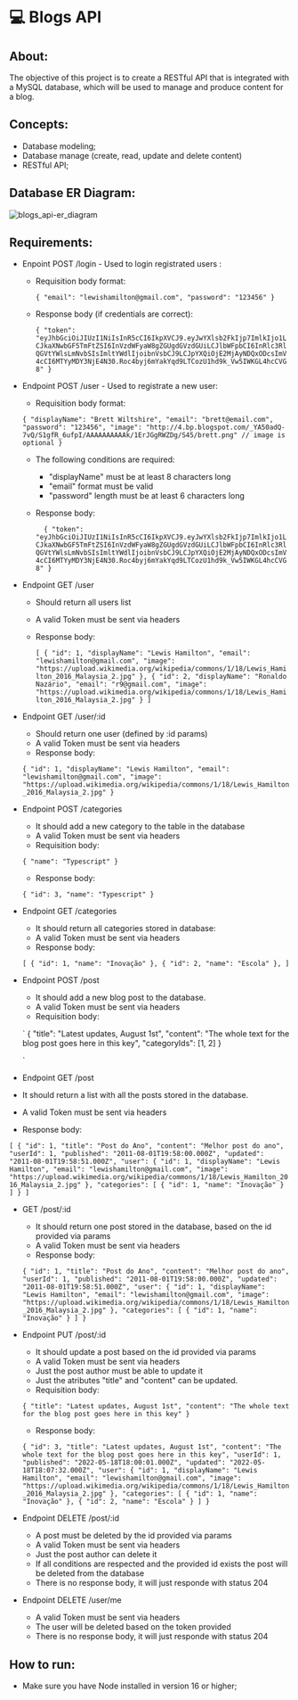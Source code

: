 # :computer: Blogs API
## About:
The objective of this project is to create a RESTful API that is integrated with a MySQL database, which will be used to manage and produce content for a blog.
## Concepts:
  - Database modeling;
  - Database manage (create, read, update and delete content)
  - RESTful API;
## Database ER Diagram:
![blogs_api-er_diagram](https://user-images.githubusercontent.com/102389687/236590259-e9cd15c7-3586-4450-9aeb-8372feff633a.png)
## Requirements:
  - Enpoint POST /login - Used to login registrated users :
    - Requisition body format:
    
      `{
          "email": "lewishamilton@gmail.com",
          "password": "123456"
      }`
    - Response body (if credentials are correct):
    
      `{
  "token": "eyJhbGciOiJIUzI1NiIsInR5cCI6IkpXVCJ9.eyJwYXlsb2FkIjp7ImlkIjo1LCJkaXNwbGF5TmFtZSI6InVzdWFyaW8gZGUgdGVzdGUiLCJlbWFpbCI6InRlc3RlQGVtYWlsLmNvbSIsImltYWdlIjoibnVsbCJ9LCJpYXQiOjE2MjAyNDQxODcsImV4cCI6MTYyMDY3NjE4N30.Roc4byj6mYakYqd9LTCozU1hd9k_Vw5IWKGL4hcCVG8"
}`
  - Endpoint POST /user - Used to registrate a new user:
    - Requisition body format:
    
    `{
          "displayName": "Brett Wiltshire",
          "email": "brett@email.com",
          "password": "123456",
          "image": "http://4.bp.blogspot.com/_YA50adQ-7vQ/S1gfR_6ufpI/AAAAAAAAAAk/1ErJGgRWZDg/S45/brett.png"
          // image is optional
      }
    `
    - The following conditions are required:
      - "displayName" must be at least 8 characters long
      - "email" format must be valid
      - "password" length must be at least 6 characters long
    - Response body:
    
      `  {
    "token": "eyJhbGciOiJIUzI1NiIsInR5cCI6IkpXVCJ9.eyJwYXlsb2FkIjp7ImlkIjo1LCJkaXNwbGF5TmFtZSI6InVzdWFyaW8gZGUgdGVzdGUiLCJlbWFpbCI6InRlc3RlQGVtYWlsLmNvbSIsImltYWdlIjoibnVsbCJ9LCJpYXQiOjE2MjAyNDQxODcsImV4cCI6MTYyMDY3NjE4N30.Roc4byj6mYakYqd9LTCozU1hd9k_Vw5IWKGL4hcCVG8"
  }`
  - Endpoint GET /user
    - Should return all users list
    - A valid Token must be sent via headers
    - Response body:
    
      `
      [
      {
      "id": 1,
      "displayName": "Lewis Hamilton",
      "email": "lewishamilton@gmail.com",
      "image": "https://upload.wikimedia.org/wikipedia/commons/1/18/Lewis_Hamilton_2016_Malaysia_2.jpg"
      },
      {
      "id": 2,
      "displayName": "Ronaldo Nazário",
      "email": "r9@gmail.com",
      "image": "https://upload.wikimedia.org/wikipedia/commons/1/18/Lewis_Hamilton_2016_Malaysia_2.jpg"
      }
      ]
      `
  - Endpoint GET /user/:id
    - Should return one user (defined by :id params)
    - A valid Token must be sent via headers
    - Response body:
    
    `
    {
      "id": 1,
      "displayName": "Lewis Hamilton",
      "email": "lewishamilton@gmail.com",
      "image": "https://upload.wikimedia.org/wikipedia/commons/1/18/Lewis_Hamilton_2016_Malaysia_2.jpg"
    }
    `
  - Endpoint POST /categories
    - It should add a new category to the table in the database
    - A valid Token must be sent via headers
    - Requisition body:
    
    `{
        "name": "Typescript"
    }`
    - Response body:
    
    `
    {
      "id": 3,
      "name": "Typescript"
    }
    `
  - Endpoint GET /categories
    - It should return all categories stored in database:
    - A valid Token must be sent via headers
    - Response body:
    
    `
    [
    {
      "id": 1,
      "name": "Inovação"
    },
    {
      "id": 2,
      "name": "Escola"
    },
    ]
    `
  - Endpoint POST /post
    - It should add a new blog post to the database.
    - A valid Token must be sent via headers
    - Requisition body:
    
    `
    {
      "title": "Latest updates, August 1st",
      "content": "The whole text for the blog post goes here in this key",
      "categoryIds": [1, 2]
    }
    
    `
  - Endpoint GET /post
  - It should return a list with all the posts stored in the database.
  - A valid Token must be sent via headers
  - Response body:
  
  `
  [
    {
      "id": 1,
      "title": "Post do Ano",
      "content": "Melhor post do ano",
      "userId": 1,
      "published": "2011-08-01T19:58:00.000Z",
      "updated": "2011-08-01T19:58:51.000Z",
      "user": {
        "id": 1,
        "displayName": "Lewis Hamilton",
        "email": "lewishamilton@gmail.com",
        "image": "https://upload.wikimedia.org/wikipedia/commons/1/18/Lewis_Hamilton_2016_Malaysia_2.jpg"
        },
      "categories": [
          {
            "id": 1,
            "name": "Inovação"
          }
        ]
     }
]
  `
  - GET /post/:id
    - It should return one post stored in the database, based on the id provided via params
    - A valid Token must be sent via headers
    - Response body:
    
    `
    {
      "id": 1,
      "title": "Post do Ano",
      "content": "Melhor post do ano",
      "userId": 1,
      "published": "2011-08-01T19:58:00.000Z",
      "updated": "2011-08-01T19:58:51.000Z",
      "user": {
          "id": 1,
          "displayName": "Lewis Hamilton",
          "email": "lewishamilton@gmail.com",
          "image": "https://upload.wikimedia.org/wikipedia/commons/1/18/Lewis_Hamilton_2016_Malaysia_2.jpg"
      },
      "categories": [
          {
              "id": 1,
              "name": "Inovação"
          }
      ]
    }
    `
  - Endpoint PUT /post/:id
    - It should update a post based on the id provided via params
    - A valid Token must be sent via headers
    - Just the post author must be able to update it
    - Just the atributes "title" and "content" can be updated.
    - Requisition body:
    
    `
    {
      "title": "Latest updates, August 1st",
      "content": "The whole text for the blog post goes here in this key"
    }
    `
    - Response body:
    
    `
    {
      "id": 3,
      "title": "Latest updates, August 1st",
      "content": "The whole text for the blog post goes here in this key",
      "userId": 1,
      "published": "2022-05-18T18:00:01.000Z",
      "updated": "2022-05-18T18:07:32.000Z",
      "user": {
        "id": 1,
        "displayName": "Lewis Hamilton",
        "email": "lewishamilton@gmail.com",
        "image": "https://upload.wikimedia.org/wikipedia/commons/1/18/Lewis_Hamilton_2016_Malaysia_2.jpg"
      },
      "categories": [
        {
          "id": 1,
          "name": "Inovação"
        },
        {
          "id": 2,
          "name": "Escola"
        }
      ]
    }
    `
  - Endpoint DELETE /post/:id
    - A post must be deleted by the id provided via params
    - A valid Token must be sent via headers
    - Just the post author can delete it
    - If all conditions are respected and the provided id exists the post will be deleted from the database
    - There is no response body, it will just responde with status 204
  - Endpoint DELETE /user/me
    - A valid Token must be sent via headers
    - The user will be deleted based on the token provided
    - There is no response body, it will just responde with status 204
    
## How to run:
  - Make sure you have Node installed in version 16 or higher;
